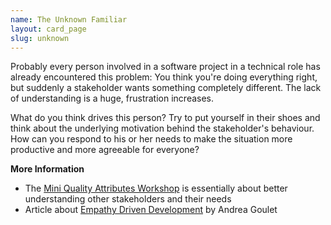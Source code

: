 ```yaml
---
name: The Unknown Familiar
layout: card_page
slug: unknown
---
```

Probably every person involved in a software project in a technical role has already encountered this problem: You think you're doing everything right, but suddenly a stakeholder wants something completely different. The lack of understanding is a huge, frustration increases.

What do you think drives this person? Try to put yourself in their shoes and think about the underlying motivation behind the stakeholder's behaviour. How can you respond to his or her needs to make the situation more productive and more agreeable for everyone?

**More Information**

* The [Mini Quality Attributes Workshop](https://re-magazine.ireb.org/articles/discover-quality-requirements-with-the-mini-qaw) is essentially about better understanding other stakeholders and their needs
* Article about [Empathy Driven Development](https://www.empathy-driven-development.com/why-empathy-will-transform-tech/) by Andrea Goulet